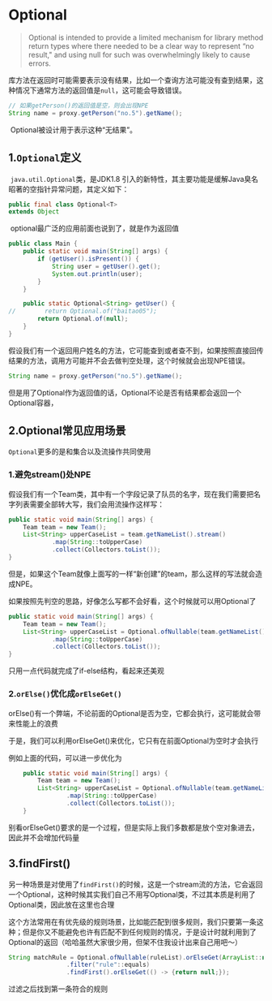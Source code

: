 # Optional

> Optional is intended to provide a limited mechanism for library method return types where there needed to be a clear way to represent “no result," and using null for such was overwhelmingly likely to cause errors.

​	库方法在返回时可能需要表示没有结果，比如一个查询方法可能没有查到结果，这种情况下通常方法的返回值是`null`，这可能会导致错误。

```java
// 如果getPerson()的返回值是空，则会出现NPE
String name = proxy.getPerson("no.5").getName();
```

​	Optional被设计用于表示这种“无结果”。



## 1.`Optional`定义

​	`java.util.Optional`类，是JDK1.8 引入的新特性，其主要功能是缓解Java臭名昭著的空指针异常问题，其定义如下：

```java
public final class Optional<T>
extends Object
```



​	optional最广泛的应用前面也说到了，就是作为返回值

```java
public class Main {
    public static void main(String[] args) {
        if (getUser().isPresent()) {
            String user = getUser().get();
            System.out.println(user);
        }
    }

    public static Optional<String> getUser() {
//        return Optional.of("baitao05");
        return Optional.of(null);
    }
}
```

​	假设我们有一个返回用户姓名的方法，它可能查到或者查不到，如果按照直接回传结果的方法，调用方可能并不会去做判空处理，这个时候就会出现NPE错误。

```java
String name = proxy.getPerson("no.5").getName();
```



​	但是用了Optional作为返回值的话，Optional不论是否有结果都会返回一个Optional容器，















## 2.Optional常见应用场景

`Optional`更多的是和集合以及流操作共同使用

### 1.避免stream()处NPE

假设我们有一个Team类，其中有一个字段记录了队员的名字，现在我们需要把名字列表需要全部转大写，我们会用流操作这样写：

```java
public static void main(String[] args) {
    Team team = new Team();
    List<String> upperCaseList = team.getNameList().stream()
            .map(String::toUpperCase)
            .collect(Collectors.toList());
}
```



但是，如果这个Team就像上面写的一样“新创建”的team，那么这样的写法就会造成NPE。

如果按照先判空的思路，好像怎么写都不会好看，这个时候就可以用Optional了

```java
public static void main(String[] args) {
    Team team = new Team();
    List<String> upperCaseList = Optional.ofNullable(team.getNameList()).orElse(new ArrayList<>()).stream()
            .map(String::toUpperCase)
            .collect(Collectors.toList());
}
```

只用一点代码就完成了if-else结构，看起来还美观



### 2.`orElse()`优化成`orElseGet()`

orElse()有一个弊端，不论前面的Optional是否为空，它都会执行，这可能就会带来性能上的浪费

于是，我们可以利用orElseGet()来优化，它只有在前面Optional为空时才会执行

例如上面的代码，可以进一步优化为

```java
    public static void main(String[] args) {
        Team team = new Team();
        List<String> upperCaseList = Optional.ofNullable(team.getNameList()).orElseGet(ArrayList::new).stream()
                .map(String::toUpperCase)
                .collect(Collectors.toList());
    }
```



别看orElseGet()要求的是一个过程，但是实际上我们多数都是放个空对象进去，因此并不会增加代码量







## 3.findFirst()

另一种场景是对使用了`findFirst()`的时候，这是一个stream流的方法，它会返回一个Optional，这种时候其实我们自己不用写Optional类，不过其本质是利用了Optional类，因此放在这里也合理

这个方法常用在有优先级的规则场景，比如能匹配到很多规则，我们只要第一条这种；但是你又不能避免也许有匹配不到任何规则的情况，于是设计时就利用到了Optional的返回（哈哈虽然大家很少用，但架不住我设计出来自己用吧～）

```java
String matchRule = Optional.ofNullable(ruleList).orElseGet(ArrayList::new).stream()
                .filter("rule"::equals)
                .findFirst().orElseGet(() -> {return null;});
```

过滤之后找到第一条符合的规则











